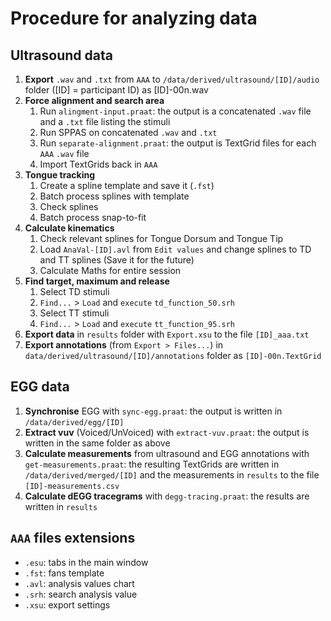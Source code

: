 # Procedure for analyzing data

## Ultrasound data

1. **Export** `.wav` and `.txt` from `AAA` to `/data/derived/ultrasound/[ID]/audio` folder ([ID] = participant ID) as [ID]-00n.wav
1. **Force alignment and search area**
   1. Run `alingment-input.praat`: the output is a concatenated `.wav` file and a `.txt` file listing the stimuli
   1. Run SPPAS on concatenated `.wav` and `.txt`
   1. Run `separate-alignment.praat`: the output is TextGrid files for each `AAA` `.wav` file
   1. Import TextGrids back in `AAA`
1. **Tongue tracking**
   1. Create a spline template and save it (`.fst`)
   1. Batch process splines with template
   1. Check splines
   1. Batch process snap-to-fit
1. **Calculate kinematics**
   1. Check relevant splines for Tongue Dorsum and Tongue Tip
   1. Load `AnaVal-[ID].avl` from `Edit values` and change splines to TD and TT splines (Save it for the future)
   1. Calculate Maths for entire session
1. **Find target, maximum and release**
   1. Select TD stimuli
   1. `Find...` > `Load` and `execute` `td_function_50.srh`
   1. Select TT stimuli
   1. `Find...` > `Load` and `execute` `tt_function_95.srh`
1. **Export data** in `results` folder with `Export.xsu` to the file `[ID]_aaa.txt`
1. **Export annotations** (from `Export > Files...`) in `data/derived/ultrasound/[ID]/annotations` folder as `[ID]-00n.TextGrid`

## EGG data

1. **Synchronise** EGG with `sync-egg.praat`: the output is written in `/data/derived/egg/[ID]`
1. **Extract vuv** (Voiced/UnVoiced) with `extract-vuv.praat`: the output is written in the same folder as above
1. **Calculate measurements** from ultrasound and EGG annotations with `get-measurements.praat`: the resulting TextGrids are written in `/data/derived/merged/[ID]` and the measurements in `results` to the file `[ID]-measurements.csv`
1. **Calculate dEGG tracegrams** with `degg-tracing.praat`: the results are written in `results`

## `AAA` files extensions
* `.esu`: tabs in the main window
* `.fst`: fans template
* `.avl`: analysis values chart
* `.srh`: search analysis value
* `.xsu`: export settings
